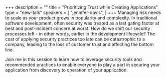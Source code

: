 +++
description = ""
title = "Prioritizing Trust while Creating Applications"
type = "new-talk"
speakers = [
        "jennifer-davis",
]
+++
Managing risk needs to scale as your product grows in popularity and complexity. In traditional software development, often security was treated as a last gating factor at best and post-incident concern at worst. How do we shift our security processes left - in other words, earlier in the development lifecycle? The cost of applying security practices too late can be catastrophic to a company, leading to the loss of customer trust and affecting the bottom line.

Join me in this session to learn how to leverage security tools and recommended practices to enable everyone to play a part in securing your application from discovery to operation of your application.